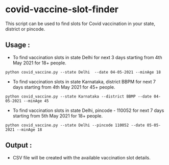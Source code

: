 # covid-vaccine-slot-finder

This script can be used to find slots for Covid vaccination in your state, district or pincode.

## Usage :
- To find vaccination slots in state Delhi for next 3 days starting from 4th May 2021 for 18+ people.

`python covid_vaccine.py --state Delhi  --date 04-05-2021 --minAge 18`

- To find vaccination slots in state Karnataka, district BBPM for next 7 days starting from 4th May 2021 for 45+ people.

`python covid_vaccine.py --state Karnataka --district BBMP --date 04-05-2021 --minAge 45`

- To find vaccination slots in state Delhi, pincode - 110052 for next 7 days starting from 5th May 2021 for 18+ people.

`python covid_vaccine.py --state Delhi --pincode 110052 --date 05-05-2021 --minAge 18`

## Output :
- CSV file will be created with the available vaccination slot details.
